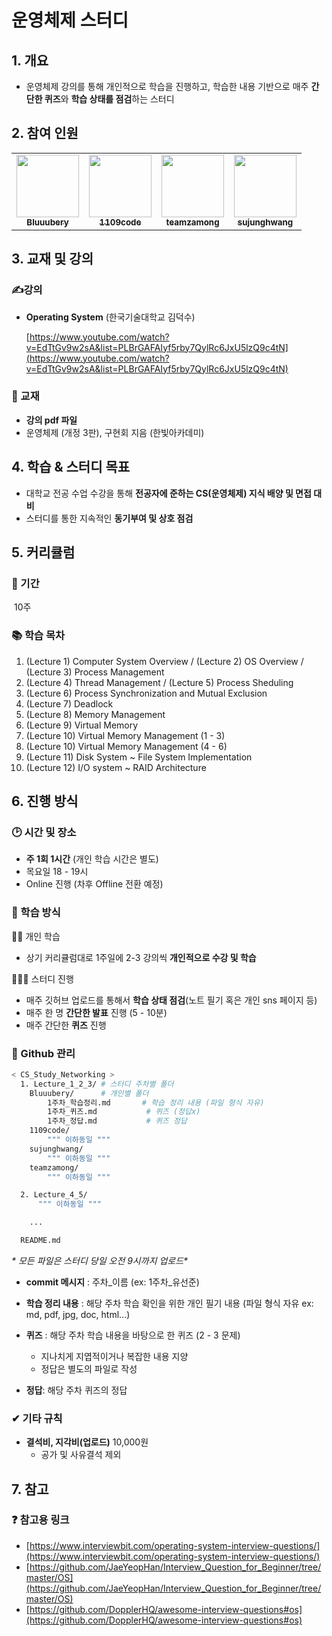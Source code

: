 # 운영체제 스터디

## 1. 개요

- 운영체제 강의를 통해 개인적으로 학습을 진행하고, 학습한 내용 기반으로 매주 **간단한 퀴즈**와 **학습 상태를 점검**하는 스터디

## 2. 참여 인원

<table>
  <tr>
    <td align="center"><a href="https://github.com/Bluuubery"><img src="https://avatars.githubusercontent.com/u/109324637?v=4?s=100" width="100px;" alt=""/><br /><sub><b>Bluuubery</b></sub></a><br /></td>
    <td align="center"><a href="https://github.com/1109code"><img src="https://avatars.githubusercontent.com/u/109256753?v=4?s=100" width="100px;" alt=""/><br /><sub><b>1109code</b></sub></a><br /></td>
    <td align="center"><a href="https://github.com/teamzamong"><img src="https://avatars.githubusercontent.com/u/77232235?v=4?s=100" width="100px;" alt=""/><br /><sub><b>teamzamong</b></sub></a><br /></td>      
    <td align="center"><a href="https://github.com/sujunghwang"><img src="https://avatars.githubusercontent.com/u/64738942?v=4?s=100" width="100px;" alt=""/><br /><sub><b>sujunghwang</b></sub></a><br /></td>      
  </tr>
</table>

## 3. 교재 및 강의

### ✍강의

- **Operating System** (한국기술대학교 김덕수)
  
    [https://www.youtube.com/watch?v=EdTtGv9w2sA&list=PLBrGAFAIyf5rby7QylRc6JxU5lzQ9c4tN](https://www.youtube.com/watch?v=EdTtGv9w2sA&list=PLBrGAFAIyf5rby7QylRc6JxU5lzQ9c4tN)
    

### 📖 교재

- **강의 pdf 파일**
- 운영체제 (개정 3판), 구현회 지음 (한빛아카데미)

## 4. 학습 & 스터디 목표

- 대학교 전공 수업 수강을 통해 **전공자에 준하는 CS(운영체제) 지식 배양 및 면접 대비**
- 스터디를 통한 지속적인 **동기부여 및 상호 점검**

## 5. 커리큘럼

### 📅 기간

​	10주

### 📚 학습 목차

1. (Lecture 1) Computer System Overview / (Lecture 2) OS Overview / (Lecture 3) Process Management
2. (Lecture 4) Thread Management / (Lecture 5) Process Sheduling
3. (Lecture 6) Process Synchronization and Mutual Exclusion 
4. (Lecture 7) Deadlock 
5. (Lecture 8) Memory Management 
6. (Lecture 9) Virtual Memory
7. (Lecture 10) Virtual Memory Management (1 - 3)
8. (Lecture 10) Virtual Memory Management (4 - 6) 
9. (Lecture 11) Disk System ~ File System Implementation 
10. (Lecture 12) I/O system ~ RAID Architecture 


## 6. 진행 방식

### 🕑  시간 및 장소

- **주 1회 1시간** (개인 학습 시간은 별도)
- 목요일 18 - 19시
- Online 진행 (차후 Offline 전환 예정)

### 📖 학습 방식

🙍‍♂️ 개인 학습
- 상기 커리큘럼대로 1주일에 2-3 강의씩 **개인적으로 수강 및 학습**

👩‍👧‍👦 스터디 진행
- 매주 깃허브 업로드를 통해서 **학습 상태 점검**(노트 필기 혹은 개인 sns 페이지 등)
- 매주 한 명 **간단한 발표** 진행 (5 - 10분)
- 매주 간단한 **퀴즈** 진행

### 💾 Github 관리 

```bash
< CS_Study_Networking >
  1. Lecture_1_2_3/ # 스터디 주차별 폴더
	Bluuubery/		# 개인별 폴더
	    1주차_학습정리.md 	  # 학습 정리 내용 (파일 형식 자유)
	    1주차_퀴즈.md		    # 퀴즈 (정답x)
	    1주차_정답.md		    # 퀴즈 정답
	1109code/
	    """ 이하동일 """
	sujunghwang/
	    """ 이하동일 """
	teamzamong/
	    """ 이하동일 """

  2. Lecture_4_5/
      """ 이하동일 """

    ...

  README.md
```

**\** 모든 파일은 스터디 당일 오전 9시까지 업로드\**
- **commit 메시지** : 주차_이름 (ex: 1주차_유선준)
- **학습 정리 내용** : 해당 주차 학습 확인을 위한 개인 필기 내용 (파일 형식 자유 ex: md, pdf, jpg, doc, html...)
- **퀴즈** : 해당 주차 학습 내용을 바탕으로 한 퀴즈 (2 - 3 문제)
  - 지나치게 지엽적이거나 복잡한 내용 지양
  - 정답은 별도의 파일로 작성

- **정답**: 해당 주차 퀴즈의 정답

### ✔ 기타 규칙

- **결석비, 지각비(업로드)** 10,000원
    - 공가 및 사유결석 제외

## 7. 참고

### ❓ 참고용 링크

- [https://www.interviewbit.com/operating-system-interview-questions/](https://www.interviewbit.com/operating-system-interview-questions/)
- [https://github.com/JaeYeopHan/Interview_Question_for_Beginner/tree/master/OS](https://github.com/JaeYeopHan/Interview_Question_for_Beginner/tree/master/OS)
- [https://github.com/DopplerHQ/awesome-interview-questions#os](https://github.com/DopplerHQ/awesome-interview-questions#os)
